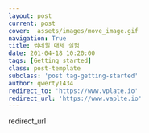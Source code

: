 ```yaml
---
layout: post
current: post
cover:  assets/images/move_image.gif
navigation: True
title: 썸네일 대체 실험
date: 201-04-18 10:20:00
tags: [Getting started]
class: post-template
subclass: 'post tag-getting-started'
author: qwerty1434
redirect_to: 'https://www.vplate.io'
redirect_url: 'https://www.vaplte.io'
---
```



redirect_url
